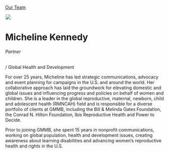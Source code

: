 





[Our Team](/who-we-are/team/)


![](data:image/gif;base64,R0lGODlhAQABAAAAACH5BAEKAAEALAAAAAABAAEAAAICTAEAOw==)![](https://www.gmmb.com/wp-content/uploads/2020/11/Micheline-Kennedy-new-468x468.jpg)


Micheline Kennedy
=================


###### Partner 
  / Global Health and Development


For over 25 years, Micheline has led strategic communications, advocacy and event planning for campaigns in the U.S. and around the world. Her collaborative approach has laid the groundwork for elevating domestic and global issues and influencing progress and policies on behalf of women and children. She is a leader in the global reproductive, maternal, newborn, child and adolescent health (RMNCAH) field and is responsible for a diverse portfolio of clients at GMMB, including the Bill & Melinda Gates Foundation, the Conrad N. Hilton Foundation, Ibis Reproductive Health and Power to Decide.


Prior to joining GMMB, she spent 15 years in nonprofit communications, working on global population, health and development issues, creating awareness about learning disabilities and advancing women’s reproductive health and rights in the U.S.











